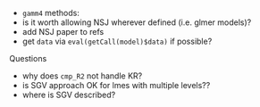- `gamm4` methods:
- is it worth allowing NSJ wherever defined (i.e. glmer models)?
- add NSJ paper to refs
- get `data` via `eval(getCall(model)$data)` if possible?

Questions

- why does `cmp_R2` not handle KR?
- is SGV approach OK for lmes with multiple levels??
- where is SGV described?
